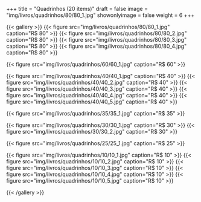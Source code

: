 +++
title = "Quadrinhos (20 items)"
draft = false
image = "img/livros/quadrinhos/80/80_1.jpg"
showonlyimage = false
weight = 6
+++
<!--more-->

{{< gallery >}}
{{< figure src="img/livros/quadrinhos/80/80_1.jpg" caption="R$ 80" >}}
{{< figure src="img/livros/quadrinhos/80/80_2.jpg" caption="R$ 80" >}}
{{< figure src="img/livros/quadrinhos/80/80_3.jpg" caption="R$ 80" >}}
{{< figure src="img/livros/quadrinhos/80/80_4.jpg" caption="R$ 80" >}}

{{< figure src="img/livros/quadrinhos/60/60_1.jpg" caption="R$ 60" >}}

{{< figure src="img/livros/quadrinhos/40/40_1.jpg" caption="R$ 40" >}}
{{< figure src="img/livros/quadrinhos/40/40_2.jpg" caption="R$ 40" >}}
{{< figure src="img/livros/quadrinhos/40/40_3.jpg" caption="R$ 40" >}}
{{< figure src="img/livros/quadrinhos/40/40_4.jpg" caption="R$ 40" >}}
{{< figure src="img/livros/quadrinhos/40/40_5.jpg" caption="R$ 40" >}}

{{< figure src="img/livros/quadrinhos/35/35_1.jpg" caption="R$ 35" >}}

{{< figure src="img/livros/quadrinhos/30/30_1.jpg" caption="R$ 30" >}}
{{< figure src="img/livros/quadrinhos/30/30_2.jpg" caption="R$ 30" >}}

{{< figure src="img/livros/quadrinhos/25/25_1.jpg" caption="R$ 25" >}}

{{< figure src="img/livros/quadrinhos/10/10_1.jpg" caption="R$ 10" >}}
{{< figure src="img/livros/quadrinhos/10/10_2.jpg" caption="R$ 10" >}}
{{< figure src="img/livros/quadrinhos/10/10_3.jpg" caption="R$ 10" >}}
{{< figure src="img/livros/quadrinhos/10/10_4.jpg" caption="R$ 10" >}}
{{< figure src="img/livros/quadrinhos/10/10_5.jpg" caption="R$ 10" >}}

{{< /gallery >}}

<!--
{{< gallery >}}

{{< figure src="img/livros/quadrinhos/60/60_1.jpg" caption="R$ 60" >}}

{{< figure src="img/livros/quadrinhos/40/40_1.jpg" caption="R$ 40" >}}
{{< figure src="img/livros/quadrinhos/40/40_2.jpg" caption="R$ 40" >}}
{{< figure src="img/livros/quadrinhos/40/40_3.jpg" caption="R$ 40" >}}
{{< figure src="img/livros/quadrinhos/40/40_4.jpg" caption="R$ 40" >}}
{{< figure src="img/livros/quadrinhos/40/40_5.jpg" caption="R$ 40" >}}

{{< figure src="img/livros/quadrinhos/35/35_1.jpg" caption="R$ 35" >}}

{{< figure src="img/livros/quadrinhos/30/30_1.jpg" caption="R$ 30" >}}
{{< figure src="img/livros/quadrinhos/30/30_2.jpg" caption="R$ 30" >}}

{{< figure src="img/livros/quadrinhos/25/25_1.jpg" caption="R$ 25" >}}

{{< figure src="img/livros/quadrinhos/10/10_1.jpg" caption="R$ 10" >}}
{{< figure src="img/livros/quadrinhos/10/10_2.jpg" caption="R$ 10" >}}
{{< figure src="img/livros/quadrinhos/10/10_3.jpg" caption="R$ 10" >}}
{{< figure src="img/livros/quadrinhos/10/10_4.jpg" caption="R$ 10" >}}
{{< figure src="img/livros/quadrinhos/10/10_5.jpg" caption="R$ 10" >}}

{{< /gallery >}}
-->